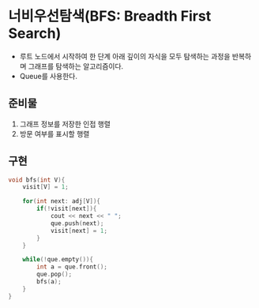 # 너비우선탐색(BFS: Breadth First Search)
* 루트 노드에서 시작하여 한 단계 아래 깊이의 자식을 모두 탐색하는 과정을 반복하며 그래프를 탐색하는 알고리즘이다.
* Queue를 사용한다.

## 준비물
1. 그래프 정보를 저장한 인접 행렬
2. 방문 여부를 표시할 행렬

## 구현
```C++
void bfs(int V){
    visit[V] = 1;

    for(int next: adj[V]){
        if(!visit[next]){
            cout << next << " ";
            que.push(next);
            visit[next] = 1;
        }
    }

    while(!que.empty()){
        int a = que.front();
        que.pop();
        bfs(a);
    }
}
```